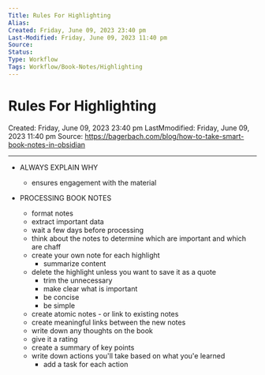 ```yaml
---
Title: Rules For Highlighting
Alias: 
Created: Friday, June 09, 2023 23:40 pm
Last-Modified: Friday, June 09, 2023 11:40 pm
Source: 
Status: 
Type: Workflow
Tags: Workflow/Book-Notes/Highlighting
---
```


# Rules For Highlighting
Created: Friday, June 09, 2023 23:40 pm
LastMmodified: Friday, June 09, 2023 11:40 pm
Source: https://bagerbach.com/blog/how-to-take-smart-book-notes-in-obsidian

---

- ALWAYS EXPLAIN WHY
	- ensures engagement with the material

- PROCESSING BOOK NOTES
	- format notes
	- extract important data
	- wait a few days before processing
	- think about the notes to determine which are important and which are chaff
	- create your own note for each highlight
		- summarize content
	- delete the highlight unless you want to save it as a quote
		- trim the unnecessary
		- make clear what is important
		- be concise
		- be simple
	- create atomic notes - or link to existing notes
	- create meaningful links between the new notes
	- write down any thoughts on the book
	- give it a rating
	- create a summary of key points
	- write down actions you'll take based on what you'e learned
		- add a task for each action
